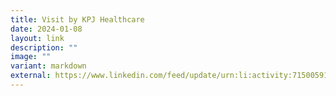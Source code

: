 ```yaml
---
title: Visit by KPJ Healthcare
date: 2024-01-08
layout: link
description: ""
image: ""
variant: markdown
external: https://www.linkedin.com/feed/update/urn:li:activity:7150059133935697921/
---
```

